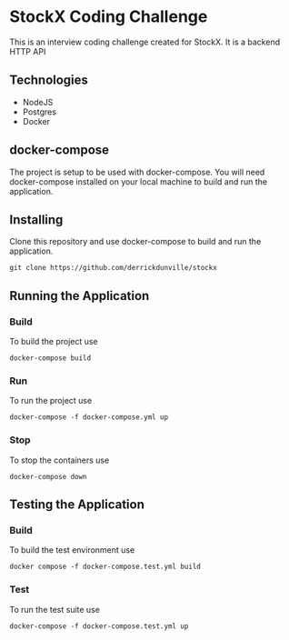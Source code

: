 # StockX Coding Challenge

This is an interview coding challenge created for StockX. It is a backend HTTP API

## Technologies  
- NodeJS
- Postgres
- Docker

## docker-compose

The project is setup to be used with docker-compose. You will need docker-compose installed on your local machine to build and run the application.

## Installing
Clone this repository and use docker-compose to build and run the application.
```
git clone https://github.com/derrickdunville/stockx
```

## Running the Application
### Build
To build the project use
```
docker-compose build
```

### Run
To run the project use
```
docker-compose -f docker-compose.yml up
```

### Stop
To stop the containers use
```
docker-compose down
```

## Testing the Application

### Build
To build the test environment use
```
docker compose -f docker-compose.test.yml build
```

### Test
To run the test suite use
```
docker-compose -f docker-compose.test.yml up
```
